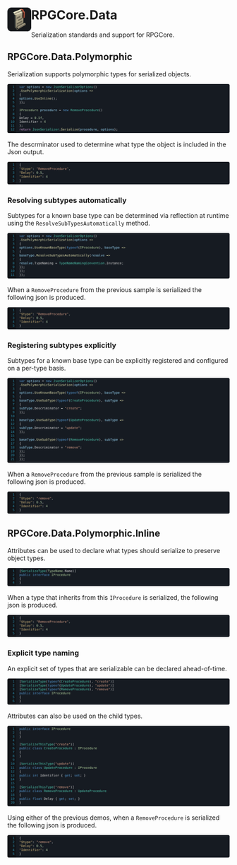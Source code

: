 <h1>
<img src="../../icon.png" width="54" height="54" align="left" />
RPGCore.Data
</h1>

Serialization standards and support for RPGCore.

## RPGCore.Data.Polymorphic

Serialization supports polymorphic types for serialized objects.

![Usage](../../../docs/samples/RPGCore.Data/PolymorphicInlineOptions.serialize.svg)

The descrminator used to determine what type the object is included in the Json output.

![Child types with attribute output](../../../docs/samples/RPGCore.Data/PolymorphicFluentBaseAutoResolve.output.svg)

### Resolving subtypes automatically

Subtypes for a known base type can be determined via reflection at runtime using the `ResolveSubTypesAutomatically` method.

![Usage](../../../docs/samples/RPGCore.Data/PolymorphicFluentBaseAutoResolve.configure.svg)

When a `RemoveProcedure` from the previous sample is serialized the following json is produced.

![Child types with attribute output](../../../docs/samples/RPGCore.Data/PolymorphicFluentBaseAutoResolve.output.svg)

### Registering subtypes explicitly

Subtypes for a known base type can be explicitly registered and configured on a per-type basis.

![Usage](../../../docs/samples/RPGCore.Data/PolymorphicFluentBaseExplicit.configure.svg)

When a `RemoveProcedure` from the previous sample is serialized the following json is produced.

![Child types with attribute output](../../../docs/samples/RPGCore.Data/PolymorphicFluentBaseExplicit.output.svg)

## RPGCore.Data.Polymorphic.Inline

Attributes can be used to declare what types should serialize to preserve object types.

![Base type with attribute and naming convention](../../../docs/samples/RPGCore.Data/PolymorphicInlineBaseTypeName.types.svg)

When a type that inherits from this `IProcedure` is serialized, the following json is produced.

![Base type with attribute and naming convention serialized output](../../../docs/samples/RPGCore.Data/PolymorphicInlineBaseTypeName.output.svg)

### Explicit type naming

An explicit set of types that are serializable can be declared ahead-of-time.

![Base type with explicit attributes](../../../docs/samples/RPGCore.Data/PolymorphicInlineBaseExplicit.types.svg)

Attributes can also be used on the child types.

![Child types with attribute](../../../docs/samples/RPGCore.Data/PolymorphicInlineChildName.types.svg)

Using either of the previous demos, when a `RemoveProcedure` is serialized the following json is produced.

![Child types with attribute output](../../../docs/samples/RPGCore.Data/PolymorphicInlineBaseExplicit.output.svg)
